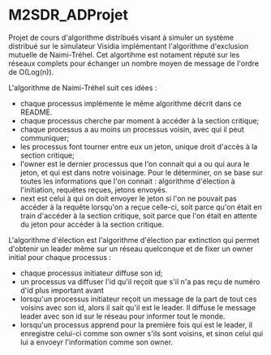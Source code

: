 # M2SDR_ADProjet
Projet de cours d'algorithme distribués visant à simuler un système distribué sur le simulateur Visidia implémentant l'algorithme d'exclusion mutuelle de Naimi-Tréhel. 
Cet algortihme est notament réputé sur les réseaux complets pour échanger un nombre moyen de message de l'ordre de O(Log(n)). 

L'algorithme de Naimi-Tréhel suit ces idées :
- chaque processus implémente le même algorithme décrit dans ce README. 
- chaque processus cherche par moment à accéder à la section critique;
- chaque processus a au moins un processus voisin, avec qui il peut communiquer;
- les processus font tourner entre eux un jeton, unique droit d'accès à la section critique;
- l'owner est le dernier processus que l'on connait qui a ou qui aura le jeton, et qui est dans notre voisinage. Pour le déterminer, on se base sur toutes les informations que l'on connait : algorithme d'élection à l'initiation, requêtes reçues, jetons envoyés. 
- next est celui à qui on doit envoyer le jeton si l'on ne pouvait pas accéder à la requête lorsqu'on a reçue celle-ci, soit parce qu'on était en train d'accéder à la section critique, soit parce que l'on était en attente du jeton pour accéder à la section critique. 


L'algorithme d'élection est l'algorithme d'élection par extinction qui permet d'obtenir un leader même sur un réseau quelconque et de fixer un owner initial pour chaque processus : 
- chaque processus initiateur diffuse son id; 
- un processus va diffuser l'id qu'il reçoit que s'il n'a pas reçu de numéro d'id plus important avant
- lorsqu'un processus initiateur reçoit un message de la part de tout ces voisins avec son id, alors il sait qu'il est le leader. Il diffuse le message leader avec son id sur le réseau pour informer tout le monde. 
- lorsqu'un processus apprend pour la première fois qui est le leader, il enregistre celui-ci comme son owner s'ils sont voisins, et sinon celui qui lui a envoeyr l'information comme son owner. 
